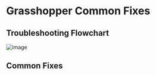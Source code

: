 # Grasshopper Common Fixes

## Troubleshooting Flowchart
![image](https://user-images.githubusercontent.com/104687767/167318377-aff41ac3-fc6b-44a9-8452-8aed7391740c.png)

## Common Fixes
